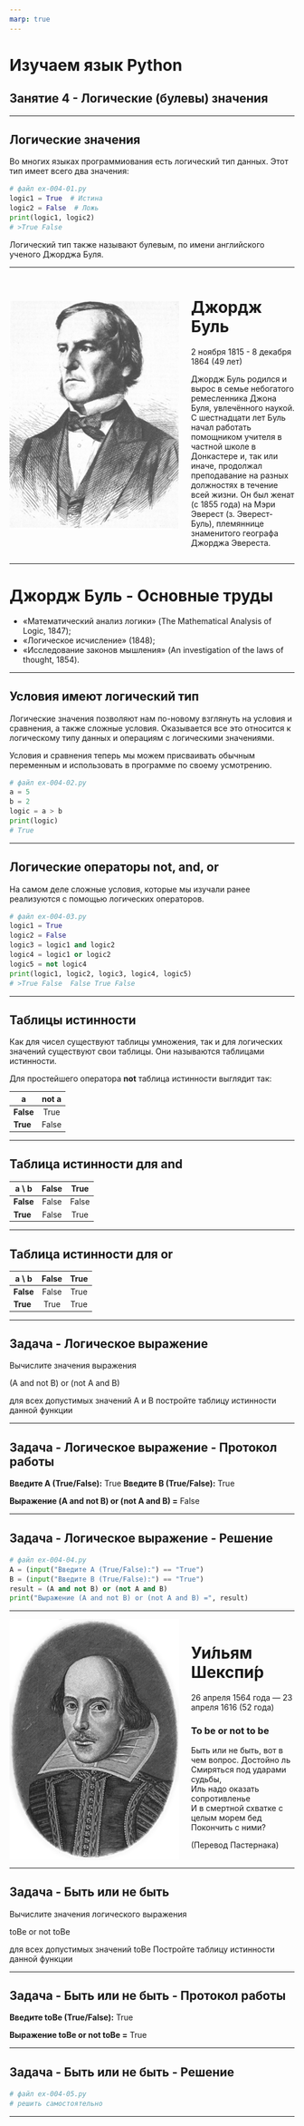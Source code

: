 ```yaml
---
marp: true
---
```


<style>
.columns {
  display: flex;
  gap: 50px;
  align-items: center;
}
.columns img {
  width: 300px;
  height: auto;
}
.columns .text {
  flex: 1;
}
</style>


# Изучаем язык Python
## Занятие 4 - Логические (булевы) значения


---

## Логические значения

Во многих языках программиования есть логический тип данных. Этот тип имеет всего два значения:

```python
# файл ex-004-01.py
logic1 = True  # Истина
logic2 = False  # Ложь
print(logic1, logic2)
# >True False

```
Логический тип также называют булевым, по имени английского ученого Джорджа Буля.

---


<div class="columns">
  <img src="../images/boole.png" alt="Джордж Буль" />
  <div class="text">
  
  # Джордж Буль
  
2 ноября 1815 - 8 декабря 1864 (49 лет)

Джордж Буль родился и вырос в семье небогатого ремесленника Джона Буля, увлечённого наукой. С шестнадцати лет Буль начал работать помощником учителя в частной школе в Донкастере и, так или иначе, продолжал преподавание на разных должностях в течение всей жизни. Он был женат (с 1855 года) на Мэри Эверест (з. Эверест-Буль), племяннице знаменитого географа Джорджа Эвереста.


  </div>
</div>

---

# Джордж Буль - Основные труды

- «Математический анализ логики» (The Mathematical Analysis of Logic, 1847);
- «Логическое исчисление» (1848);
- «Исследование законов мышления» (An investigation of the laws of thought, 1854).

---

## Условия имеют логический тип

Логические значения позволяют нам по-новому взглянуть на условия и сравнения, а также сложные условия. Оказывается все это относится к логическому типу данных и операциям с логическими значениями.

Условия и сравнения теперь мы можем присваивать обычным переменным и использовать в программе по своему усмотрению.

```python
# файл ex-004-02.py
a = 5  
b = 2  
logic = a > b
print(logic)
# True
```

---

## Логические операторы not, and, or

На самом деле сложные условия, которые мы изучали ранее реализуются
с помощью логических операторов.

```python
# файл ex-004-03.py
logic1 = True   
logic2 = False
logic3 = logic1 and logic2   
logic4 = logic1 or logic2   
logic5 = not logic4
print(logic1, logic2, logic3, logic4, logic5)
# >True False  False True False
```

---

## Таблицы истинности

Как для чисел существуют таблицы умножения, так и для логических значений существуют свои таблицы. Они называются таблицами истинности.

Для простейшего оператора **not** таблица истинности выглядит так:

| a     | not a    |
|-------|:-----:   |
| **False** |   True   |
| **True**  |   False  |

---

## Таблица истинности для **and**


| a \ b | False | True |
|-------|:-:|:-:|
| **False** |  False |  False |
| **True** |  False | True |       

---

## Таблица истинности для **or**


| a \ b | False | True |
|-------|:-:|:-:|
| **False** |  False |  True |
| **True** |  True | True |       

---

## Задача - Логическое выражение

Вычислите значения выражения

(A and not B) or (not A and B) 

для всех допустимых значений A и B
постройте таблицу истинности данной функции

---

## Задача - Логическое выражение - Протокол работы

**Введите A (True/False):** True
**Введите B (True/False):** True

**Выражение (A and not B) or (not A and B) =**  False

---

## Задача - Логическое выражение - Решение

```python
# файл ex-004-04.py
A = (input("Введите A (True/False):") == "True")   
B = (input("Введите B (True/False):") == "True")   
result = (A and not B) or (not A and B)
print("Выражение (A and not B) or (not A and B) =", result)
```

---

<div class="columns">
  <img src="../images/shakespeare.png" alt="Джордж Буль" />
  <div class="text">
  
  # Уи́льям Шекспи́р
  
 26 апреля 1564 года — 23 апреля 1616 (52 года) 

### To be or not to be

Быть или не быть, вот в чем вопрос. Достойно ль  
Смиряться под ударами судьбы,  
Иль надо оказать сопротивленье  
И в смертной схватке с целым морем бед  
Покончить с ними? 

(Перевод Пастернака)

  </div>
</div>

---
## Задача - Быть или не быть

Вычислите значения логического выражения

toBe or not toBe

для всех допустимых значений toBe
Постройте таблицу истинности данной функции

---

## Задача - Быть или не быть - Протокол работы

**Введите toBe (True/False):** True

**Выражение toBe or not toBe =**  True

---

## Задача - Быть или не быть - Решение

```python
# файл ex-004-05.py
# решить самостоятельно

```

---
